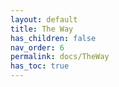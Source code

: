 ```yaml
---
layout: default
title: The Way
has_children: false
nav_order: 6
permalink: docs/TheWay
has_toc: true
---
```

